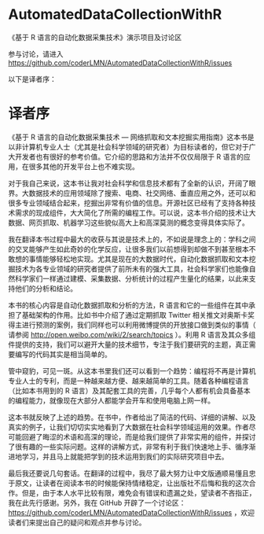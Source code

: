 # AutomatedDataCollectionWithR

《基于 R 语言的自动化数据采集技术》演示项目及讨论区

参与讨论，请进入 https://github.com/coderLMN/AutomatedDataCollectionWithR/issues 


以下是译者序：


译者序
===

《基于 R 语言的自动化数据采集技术 — 网络抓取和文本挖掘实用指南》这本书是以非计算机专业人士（尤其是社会科学领域的研究者）为目标读者的，但它对于广大开发者也有很好的参考价值。它介绍的思路和方法并不仅仅局限于 R 语言的应用，在很多其他的开发平台上也不难实现。

对于我自己来说，这本书让我对社会科学和信息技术都有了全新的认识，开阔了眼界。大数据技术的应用领域除了搜索、电商、社交网络、垂直应用之外，还可以和很多专业领域结合起来，挖掘出非常有价值的信息。开源社区已经有了支持各种技术需求的现成组件，大大简化了所需的编程工作。可以说，这本书介绍的技术让大数据、网页抓取、机器学习这些貌似高大上和高深莫测的概念变得具体实际了。

我在翻译本书过程中最大的收获与其说是技术上的，不如说是理念上的：学科之间的交叉能够产生如此奇妙的化学反应，让很多我们以前想得到却做不到甚至根本不敢想的事情能够轻松地实现。尤其是现在的大数据时代，自动化数据抓取和文本挖掘技术为各专业领域的研究者提供了前所未有的强大工具，社会科学家们也能像自然科学家们一样通过建模、采集数据、分析统计的过程产生量化的结果，以此来支持他们的分析和结论。

本书的核心内容是自动化数据抓取和分析的方法，R 语言和它的一些组件在其中承担了基础架构的作用。比如书中介绍了通过定期抓取 Twitter 相关推文对奥斯卡奖得主进行预测的案例，我们同样也可以利用微博提供的开放接口做到类似的事情（ 请参阅 http://open.weibo.com/wiki/2/search/topics ）。利用 R 语言及其众多组件提供的支持，我们可以避开大量的技术细节，专注于我们要研究的主题，真正需要编写的代码其实是相当简单的。

管中窥豹，可见一斑。从这本书里我们还可以看到一个趋势：编程将不再是计算机专业人士的专利，而是一种越来越方便、越来越简单的工具。随着各种编程语言（比如本书用到的 R 语言）及其配套工具的完善，几乎每个人都有机会具备基本的编程能力，就像现在大部分人都能学会开车和使用电脑上网一样。

这本书就反映了上述的趋势。在书中，作者给出了简洁的代码、详细的讲解、以及真实的例子，让我们切切实实地看到了大数据在社会科学领域运用的效果。作者尽可能回避了晦涩的术语和高深的理论，而是给我们提供了非常实用的组件，并探讨了很有趣的一些实际问题。这样的讲解方式，非常有利于我们快速地上手、循序渐进地学习，并且马上就能把学到的技术运用到我们的实际研究项目中去。

最后我还要说几句套话。在翻译的过程中，我尽了最大努力让中文版通顺易懂且忠于原文，让读者在阅读本书的时候能保持情绪稳定，让出版社不后悔和我的这次合作。但是，由于本人水平比较有限，难免会有错误和遗漏之处，望读者不吝指正，我在此先行感谢。另外，我在 GitHub 开辟了一个讨论区：https://github.com/coderLMN/AutomatedDataCollectionWithR/issues ，欢迎读者们来提出自己的疑问和观点并参与讨论。
